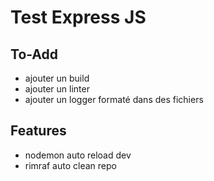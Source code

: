 # Test Express JS

## To-Add

* ajouter un build
* ajouter un linter
* ajouter un logger formaté dans des fichiers

## Features

* nodemon auto reload dev
* rimraf auto clean repo
